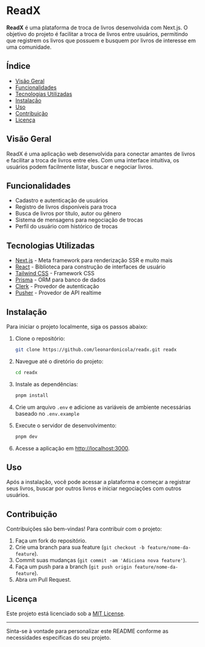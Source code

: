 # ReadX

**ReadX** é uma plataforma de troca de livros desenvolvida com Next.js. O objetivo do projeto é facilitar a troca de livros entre usuários, permitindo que registrem os livros que possuem e busquem por livros de interesse em uma comunidade.

## Índice

- [Visão Geral](#visão-geral)
- [Funcionalidades](#funcionalidades)
- [Tecnologias Utilizadas](#tecnologias-utilizadas)
- [Instalação](#instalação)
- [Uso](#uso)
- [Contribuição](#contribuição)
- [Licença](#licença)

## Visão Geral

ReadX é uma aplicação web desenvolvida para conectar amantes de livros e facilitar a troca de livros entre eles. Com uma interface intuitiva, os usuários podem facilmente listar, buscar e negociar livros.

## Funcionalidades

- Cadastro e autenticação de usuários
- Registro de livros disponíveis para troca
- Busca de livros por título, autor ou gênero
- Sistema de mensagens para negociação de trocas
- Perfil do usuário com histórico de trocas

## Tecnologias Utilizadas

- [Next.js](https://nextjs.org/) - Meta framework para renderização SSR e muito mais
- [React](https://reactjs.org/) - Biblioteca para construção de interfaces de usuário
- [Tailwind CSS](https://tailwindcss.com/) - Framework CSS
- [Prisma](https://www.prisma.io/) - ORM para banco de dados
- [Clerk](https://clerk.com/) - Provedor de autenticação
- [Pusher](https://pusher.com/) - Provedor de API realtime

## Instalação

Para iniciar o projeto localmente, siga os passos abaixo:

1. Clone o repositório:

   ```bash
   git clone https://github.com/leonardonicola/readx.git readx
   ```

2. Navegue até o diretório do projeto:

   ```bash
   cd readx
   ```

3. Instale as dependências:

   ```bash
   pnpm install
   ```

4. Crie um arquivo `.env` e adicione as variáveis de ambiente necessárias baseado no `.env.example`

5. Execute o servidor de desenvolvimento:

   ```bash
   pnpm dev
   ```

6. Acesse a aplicação em [http://localhost:3000](http://localhost:3000).

## Uso

Após a instalação, você pode acessar a plataforma e começar a registrar seus livros, buscar por outros livros e iniciar negociações com outros usuários.

## Contribuição

Contribuições são bem-vindas! Para contribuir com o projeto:

1. Faça um fork do repositório.
2. Crie uma branch para sua feature (`git checkout -b feature/nome-da-feature`).
3. Commit suas mudanças (`git commit -am 'Adiciona nova feature'`).
4. Faça um push para a branch (`git push origin feature/nome-da-feature`).
5. Abra um Pull Request.

## Licença

Este projeto está licenciado sob a [MIT License](LICENSE).

---

Sinta-se à vontade para personalizar este README conforme as necessidades específicas do seu projeto.
